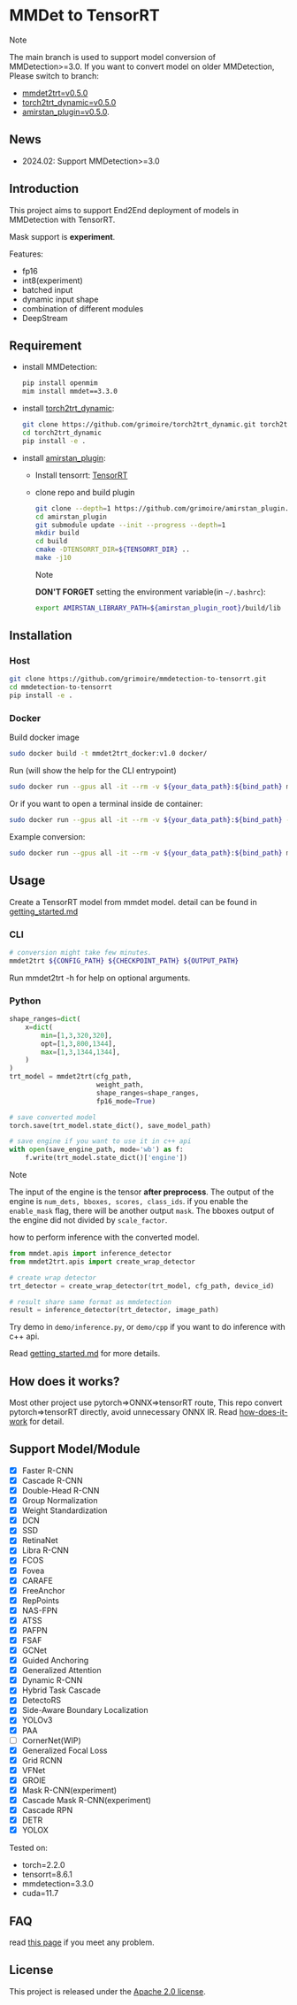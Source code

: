 # MMDet to TensorRT

> [!NOTE]
>
> The main branch is used to support model conversion of MMDetection>=3.0.
> If you want to convert model on older MMDetection, Please switch to branch:
> - [mmdet2trt=v0.5.0](https://github.com/grimoire/mmdetection-to-tensorrt/tree/v0.5.0)
> - [torch2trt_dynamic=v0.5.0](https://github.com/grimoire/torch2trt_dynamic/tree/v0.5.0)
> - [amirstan_plugin=v0.5.0](https://github.com/grimoire/amirstan_plugin/tree/v0.5.0).

## News

- 2024.02: Support MMDetection>=3.0

## Introduction

This project aims to support End2End deployment of models in MMDetection with TensorRT.

Mask support is **experiment**.

Features:

- fp16
- int8(experiment)
- batched input
- dynamic input shape
- combination of different modules
- DeepStream

## Requirement

- install MMDetection:

    ```bash
    pip install openmim
    mim install mmdet==3.3.0
    ```

- install [torch2trt_dynamic](https://github.com/grimoire/torch2trt_dynamic):

    ```bash
    git clone https://github.com/grimoire/torch2trt_dynamic.git torch2trt_dynamic
    cd torch2trt_dynamic
    pip install -e .
    ```

- install [amirstan_plugin](https://github.com/grimoire/amirstan_plugin):
  - Install tensorrt: [TensorRT](https://developer.nvidia.com/tensorrt)
  - clone repo and build plugin

    ```bash
    git clone --depth=1 https://github.com/grimoire/amirstan_plugin.git
    cd amirstan_plugin
    git submodule update --init --progress --depth=1
    mkdir build
    cd build
    cmake -DTENSORRT_DIR=${TENSORRT_DIR} ..
    make -j10
    ```

    > [!NOTE]
    >
    >   **DON'T FORGET** setting the environment variable(in `~/.bashrc`):
    >
    > ```bash
    > export AMIRSTAN_LIBRARY_PATH=${amirstan_plugin_root}/build/lib
    > ```

## Installation

### Host

```bash
git clone https://github.com/grimoire/mmdetection-to-tensorrt.git
cd mmdetection-to-tensorrt
pip install -e .
```

### Docker

Build docker image

```bash
sudo docker build -t mmdet2trt_docker:v1.0 docker/
```

Run (will show the help for the CLI entrypoint)

```bash
sudo docker run --gpus all -it --rm -v ${your_data_path}:${bind_path} mmdet2trt_docker:v1.0
```

Or if you want to open a terminal inside de container:

```bash
sudo docker run --gpus all -it --rm -v ${your_data_path}:${bind_path} --entrypoint bash mmdet2trt_docker:v1.0
```

Example conversion:

```bash
sudo docker run --gpus all -it --rm -v ${your_data_path}:${bind_path} mmdet2trt_docker:v1.0 ${bind_path}/config.py ${bind_path}/checkpoint.pth ${bind_path}/output.trt
```

## Usage

Create a TensorRT model from mmdet model.
detail can be found in [getting_started.md](./docs/getting_started.md)

### CLI

```bash
# conversion might take few minutes.
mmdet2trt ${CONFIG_PATH} ${CHECKPOINT_PATH} ${OUTPUT_PATH}
```

Run mmdet2trt -h for help on optional arguments.

### Python

```python
shape_ranges=dict(
    x=dict(
        min=[1,3,320,320],
        opt=[1,3,800,1344],
        max=[1,3,1344,1344],
    )
)
trt_model = mmdet2trt(cfg_path,
                      weight_path,
                      shape_ranges=shape_ranges,
                      fp16_mode=True)

# save converted model
torch.save(trt_model.state_dict(), save_model_path)

# save engine if you want to use it in c++ api
with open(save_engine_path, mode='wb') as f:
    f.write(trt_model.state_dict()['engine'])
```

> [!NOTE]
>
> The input of the engine is the tensor **after preprocess**.
> The output of the engine is `num_dets, bboxes, scores, class_ids`. if you enable the `enable_mask` flag, there will be another output `mask`.
> The bboxes output of the engine did not divided by `scale_factor`.

how to perform inference with the converted model.

```python
from mmdet.apis import inference_detector
from mmdet2trt.apis import create_wrap_detector

# create wrap detector
trt_detector = create_wrap_detector(trt_model, cfg_path, device_id)

# result share same format as mmdetection
result = inference_detector(trt_detector, image_path)
```

Try demo in `demo/inference.py`, or `demo/cpp` if you want to do inference with c++ api.

Read [getting_started.md](./docs/getting_started.md) for more details.

## How does it works?

Most other project use pytorch=>ONNX=>tensorRT route, This repo convert pytorch=>tensorRT directly, avoid unnecessary ONNX IR.
Read [how-does-it-work](https://github.com/NVIDIA-AI-IOT/torch2trt#how-does-it-work) for detail.

## Support Model/Module

- [x] Faster R-CNN
- [x] Cascade R-CNN
- [x] Double-Head R-CNN
- [x] Group Normalization
- [x] Weight Standardization
- [x] DCN
- [x] SSD
- [x] RetinaNet
- [x] Libra R-CNN
- [x] FCOS
- [x] Fovea
- [x] CARAFE
- [x] FreeAnchor
- [x] RepPoints
- [x] NAS-FPN
- [x] ATSS
- [x] PAFPN
- [x] FSAF
- [x] GCNet
- [x] Guided Anchoring
- [x] Generalized Attention
- [x] Dynamic R-CNN
- [x] Hybrid Task Cascade
- [x] DetectoRS
- [x] Side-Aware Boundary Localization
- [x] YOLOv3
- [x] PAA
- [ ] CornerNet(WIP)
- [x] Generalized Focal Loss
- [x] Grid RCNN
- [x] VFNet
- [x] GROIE
- [x] Mask R-CNN(experiment)
- [x] Cascade Mask R-CNN(experiment)
- [x] Cascade RPN
- [x] DETR
- [x] YOLOX

Tested on:

- torch=2.2.0
- tensorrt=8.6.1
- mmdetection=3.3.0
- cuda=11.7

## FAQ

read [this page](./docs/FAQ.md) if you meet any problem.

## License

This project is released under the [Apache 2.0 license](LICENSE).
